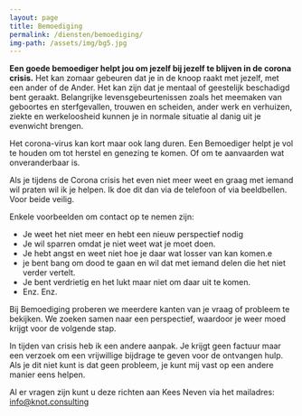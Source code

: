 ```yaml
---
layout: page
title: Bemoediging
permalink: /diensten/bemoediging/
img-path: /assets/img/bg5.jpg
---
```


**Een goede bemoediger helpt jou om jezelf bij jezelf te blijven in de corona crisis.**
Het kan zomaar gebeuren dat je in de knoop raakt met jezelf, met een ander of de Ander. Het kan zijn dat je mentaal of geestelijk beschadigd bent geraakt. Belangrijke levensgebeurtenissen zoals het meemaken van geboortes en sterfgevallen, trouwen en scheiden, ander werk en verhuizen, ziekte en werkeloosheid kunnen je in normale situatie al danig uit je evenwicht brengen.

Het corona-virus kan kort maar ook lang duren. Een Bemoediger helpt je vol te houden om tot herstel en genezing te komen. Of om te aanvaarden wat onveranderbaar is.

Als je tijdens de Corona crisis het even niet meer weet en graag met iemand wil praten wil ik je helpen. Ik doe dit dan via de telefoon of via beeldbellen. Voor beide veilig. 


Enkele voorbeelden om contact op te nemen zijn:
- Je weet het niet meer en hebt een nieuw perspectief nodig
- Je wil sparren omdat je niet weet wat je moet doen.
- Je hebt angst en weet niet hoe je daar wat losser van kan komen.e
- je bent bang om dood te gaan en wil dat met iemand delen die het niet verder vertelt.
- Je bent verdrietig en het lukt maar niet om daar uit te komen.
- Enz. Enz.


Bij Bemoediging proberen we meerdere kanten van je vraag of probleem te bekijken. We zoeken samen naar een perspectief, waardoor je weer moed krijgt voor de volgende stap. 

In tijden van crisis heb ik een andere aanpak. Je krijgt geen factuur maar een verzoek om een vrijwillige bijdrage te geven voor de ontvangen hulp. Als je dit niet kunt is dat geen probleem, je kunt mij vast op een andere manier eens helpen.

Al er vragen zijn kunt u deze richten aan Kees Neven via het mailadres:
info@knot.consulting
